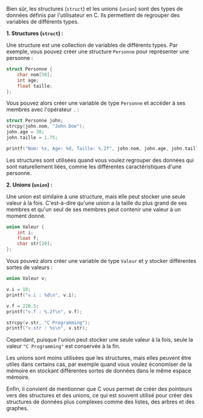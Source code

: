 Bien sûr, les structures (`struct`) et les unions (`union`) sont des types de données définis par l'utilisateur en C. Ils permettent de regrouper des variables de différents types.

**1. Structures (`struct`) :**

Une structure est une collection de variables de différents types. Par exemple, vous pouvez créer une structure `Personne` pour représenter une personne :

```c
struct Personne {
    char nom[50];
    int age;
    float taille;
};
```

Vous pouvez alors créer une variable de type `Personne` et accéder à ses membres avec l'opérateur `.` :

```c
struct Personne john;
strcpy(john.nom, "John Doe");
john.age = 30;
john.taille = 1.75;

printf("Nom: %s, Age: %d, Taille: %.2f", john.nom, john.age, john.taille);
```

Les structures sont utilisées quand vous voulez regrouper des données qui sont naturellement liées, comme les différentes caractéristiques d'une personne.

**2. Unions (`union`) :**

Une union est similaire à une structure, mais elle peut stocker une seule valeur à la fois. C'est-à-dire qu'une union a la taille du plus grand de ses membres et qu'un seul de ses membres peut contenir une valeur à un moment donné.

```c
union Valeur {
    int i;
    float f;
    char str[20];
};
```

Vous pouvez alors créer une variable de type `Valeur` et y stocker différentes sortes de valeurs :

```c
union Valeur v;

v.i = 10;
printf("v.i : %d\n", v.i);

v.f = 220.5;
printf("v.f : %.2f\n", v.f);

strcpy(v.str, "C Programming");
printf("v.str : %s\n", v.str);
```

Cependant, puisque l'union peut stocker une seule valeur à la fois, seule la valeur `"C Programming"` est conservée à la fin.

Les unions sont moins utilisées que les structures, mais elles peuvent être utiles dans certains cas, par exemple quand vous voulez économiser de la mémoire en stockant différentes sortes de données dans le même espace mémoire.

Enfin, il convient de mentionner que C vous permet de créer des pointeurs vers des structures et des unions, ce qui est souvent utilisé pour créer des structures de données plus complexes comme des listes, des arbres et des graphes.